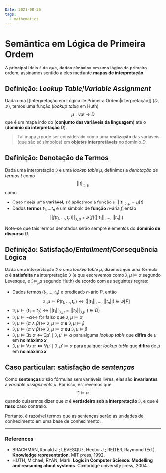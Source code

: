```yaml
---
Date: 2021-08-26
tags:
  - mathematics 
---
```

# Semântica em Lógica de Primeira Ordem
A principal ideia é de que, dados símbolos em uma lógica de primeira ordem, assinamos sentido a eles mediante **mapas de interpretação**. 

## Definição: *Lookup Table*/*Variable Assignment*
Dada uma [[Interpretação em Lógica de Primeira Ordem|interpretação]] $\left< D, \mathcal{I} \right>$, temos uma função (*lookup table* em Huth)
$$
\mu: var \to D
$$
que é um mapa indo do (**conjunto das variáveis da linguagem**) até o (**domínio da interpretação** $D$). 

> Tal mapa $\mu$ pode ser considerado como uma **realização** das variáveis (que são só símbolos) em **objetos interpretáveis** no domínio $D$.

## Definição: Denotação de Termos
Dada uma interpretação $\mathfrak{I}$ e uma *lookup table* $\mu$, definimos a *denotação de termos* $t$ como 
$$
||t||_{\mathfrak{I}, \mu}
$$ como
- Caso $t$ seja uma **variável**, só aplicamos a função $\mu$: $||t||_{\mathfrak{I}, \mu} = \mu[t]$
- Dados **termos** $t_1, \dots t_n$ e um símbolo de **função** $n$-ária $f$, então
$$
||f(t_1, \dots, t_n)||_{\mathfrak{I}, \mu} = \mathcal{I}[f](||t_1||, \dots, ||t_n||)
$$

Note-se que tais termos denotados serão sempre elementos do **domínio de discurso** $D$.

## Definição: Satisfação/*Entailment*/Consequência Lógica
Dada uma interpretação $\mathfrak{I}$ e uma *lookup table* $\mu$, dizemos que uma fórmula $\alpha$ é **satisfeita** na interpretação $\mathfrak{I}$ (e que escrevemos como $\mathfrak{I}, \mu \models \alpha$ segundo Levesque, e $\mathfrak{I} \models_\mu \alpha$ segundo Huth) de acordo com as seguintes regras:
- Dados termos $(t_1, \dots, t_n)$ e predicado $n$-ário $P$, então
$$
\mathfrak{I}, \mu \models P(t_1, \dots, t_n) \iff (||t_1||, \dots, ||t_n||) \in \mathcal{I}[P]
$$
- $\mathfrak{I}, \mu \models (t_1 = t_2) \iff ||t_1||_{\mathfrak{I}, \mu} = ||t_2||_{\mathfrak{I}, \mu} \,\,(\in D)$
- $\mathfrak{I}, \mu \models \lnot \alpha \iff$ for falso que  $\mathfrak{I}, \mu \models \alpha$;
- $\mathfrak{I}, \mu \models (\alpha \land \beta) \iff$ $\mathfrak{I}, \mu \models \alpha$ **e** $\mathfrak{I}, \mu \models \beta$
- $\mathfrak{I}, \mu \models (\alpha \lor \beta) \iff$ $\mathfrak{I}, \mu \models \alpha$ **ou** $\mathfrak{I}, \mu \models \beta$
- $\mathfrak{I}, \mu \models \exists x.\alpha \iff \exists \mu' \mid \mathfrak{I}, \mu' \models \alpha$ para alguma *lookup table* que **difira** de $\mu$ em **no máximo $x$**
- $\mathfrak{I}, \mu \models \forall x.\alpha \iff \forall \mu' \mid \mathfrak{I}, \mu' \models \alpha$ para qualquer *lookup table* que **difira** de $\mu$ em **no máximo $x$**

## Caso particular: satisfação de *sentenças*
Como **sentenças** $\alpha$ são fórmulas sem variáveis livres, elas são **invariantes** a *variable assignments* $\mu$. Por isso, escrevemos que 
$$
\mathfrak{I} \models \alpha
$$ quando quisermos dizer que $\alpha$ é **verdadeiro sob a interpretação $\mathfrak{I}$**, e que é **falso** caso contrário. 

Portanto, é razoável termos que as sentenças serão as unidades de conhecimento em uma base de conhecimento. 


---
### References
- BRACHMAN, Ronald J.; LEVESQUE, Hector J.; REITER, Raymond (Ed.). **Knowledge representation**. MIT press, 1992.
- HUTH, Michael; RYAN, Mark. **Logic in Computer Science: Modelling and reasoning about systems**. Cambridge university press, 2004.
